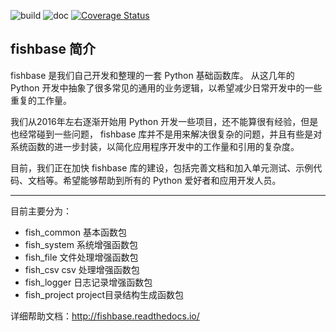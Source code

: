 ![build](https://api.travis-ci.org/chinapnr/fishbase.svg?branch=master)
![doc](https://readthedocs.org/projects/fishbase/badge/?version=latest)
[![Coverage Status](https://coveralls.io/repos/github/chinapnr/fishbase/badge.svg?branch=master)](https://coveralls.io/github/chinapnr/fishbase?branch=master)

## fishbase 简介

fishbase 是我们自己开发和整理的一套 Python 基础函数库。 从这几年的 Python 开发中抽象了很多常见的通用的业务逻辑，以希望减少日常开发中的一些重复的工作量。

我们从2016年左右逐渐开始用 Python 开发一些项目，还不能算很有经验，但是也经常碰到一些问题， fishbase 库并不是用来解决很复杂的问题，并且有些是对系统函数的进一步封装，以简化应用程序开发中的工作量和引用的复杂度。

目前，我们正在加快 fishbase 库的建设，包括完善文档和加入单元测试、示例代码、文档等。希望能够帮助到所有的 Python 爱好者和应用开发人员。

---

目前主要分为：

* fish_common 基本函数包
* fish_system 系统增强函数包
* fish_file 文件处理增强函数包
* fish_csv csv 处理增强函数包
* fish_logger 日志记录增强函数包
* fish_project project目录结构生成函数包

详细帮助文档：http://fishbase.readthedocs.io/